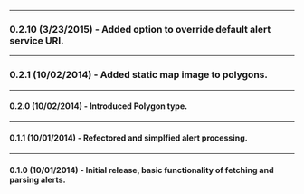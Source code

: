 ***
### 0.2.10 (3/23/2015) - Added option to override default alert service URI.
***
### 0.2.1 (10/02/2014) - Added static map image to polygons.
***
#### 0.2.0 (10/02/2014) - Introduced Polygon type.
***
#### 0.1.1 (10/01/2014) - Refectored and simplfied alert processing.
***
#### 0.1.0 (10/01/2014) - Initial release, basic functionality of fetching and parsing alerts.
